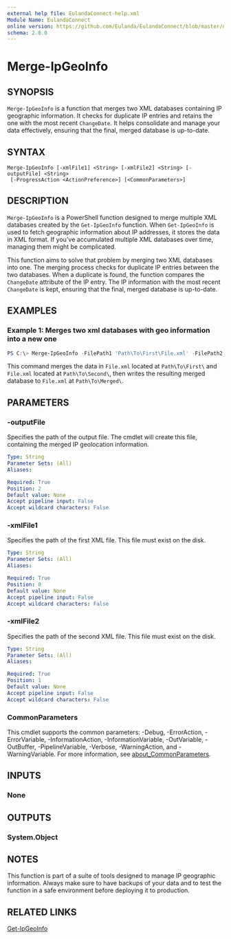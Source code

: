 ```yaml
---
external help file: EulandaConnect-help.xml
Module Name: EulandaConnect
online version: https://github.com/Eulanda/EulandaConnect/blob/master/docs/Merge-IpGeoInfo.md
schema: 2.0.0
---
```


# Merge-IpGeoInfo

## SYNOPSIS
`Merge-IpGeoInfo` is a function that merges two XML databases containing IP geographic information. It checks for duplicate IP entries and retains the one with the most recent `ChangeDate`. It helps consolidate and manage your data effectively, ensuring that the final, merged database is up-to-date.

## SYNTAX

```
Merge-IpGeoInfo [-xmlFile1] <String> [-xmlFile2] <String> [-outputFile] <String>
 [-ProgressAction <ActionPreference>] [<CommonParameters>]
```

## DESCRIPTION
`Merge-IpGeoInfo` is a PowerShell function designed to merge multiple XML databases created by the `Get-IpGeoInfo` function. When `Get-IpGeoInfo` is used to fetch geographic information about IP addresses, it stores the data in XML format. If you've accumulated multiple XML databases over time, managing them might be complicated.

This function aims to solve that problem by merging two XML databases into one. The merging process checks for duplicate IP entries between the two databases. When a duplicate is found, the function compares the `ChangeDate` attribute of the IP entry. The IP information with the most recent `ChangeDate` is kept, ensuring that the final, merged database is up-to-date.

## EXAMPLES

### Example 1: Merges two xml databases with geo information into a new one
```powershell
PS C:\> Merge-IpGeoInfo -FilePath1 'Path\To\First\File.xml' -FilePath2 'Path\To\Second\File.xml' -OutputPath 'Path\To\Merged\File.xml'
```

This command merges the data in `File.xml` located at `Path\To\First\` and `File.xml` located at `Path\To\Second\`, then writes the resulting merged database to `File.xml` at `Path\To\Merged\`.

## PARAMETERS

### -outputFile
Specifies the path of the output file. The cmdlet will create this file, containing the merged IP geolocation information.

```yaml
Type: String
Parameter Sets: (All)
Aliases:

Required: True
Position: 2
Default value: None
Accept pipeline input: False
Accept wildcard characters: False
```

### -xmlFile1
Specifies the path of the first XML file. This file must exist on the disk.

```yaml
Type: String
Parameter Sets: (All)
Aliases:

Required: True
Position: 0
Default value: None
Accept pipeline input: False
Accept wildcard characters: False
```

### -xmlFile2
Specifies the path of the second XML file. This file must exist on the disk.

```yaml
Type: String
Parameter Sets: (All)
Aliases:

Required: True
Position: 1
Default value: None
Accept pipeline input: False
Accept wildcard characters: False
```


### CommonParameters
This cmdlet supports the common parameters: -Debug, -ErrorAction, -ErrorVariable, -InformationAction, -InformationVariable, -OutVariable, -OutBuffer, -PipelineVariable, -Verbose, -WarningAction, and -WarningVariable. For more information, see [about_CommonParameters](http://go.microsoft.com/fwlink/?LinkID=113216).

## INPUTS

### None

## OUTPUTS

### System.Object
## NOTES

This function is part of a suite of tools designed to manage IP geographic information. Always make sure to have backups of your data and to test the function in a safe environment before deploying it to production.

## RELATED LINKS

[Get-IpGeoInfo](../functions/Get-IpGeoInfo.md)





